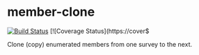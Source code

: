 # member-clone

[![Build Status](https://travis-ci.org/botswana-harvard/member-clone.svg?branch=develop)](https://travis-ci.org/botswana-harvard/member-clone) [![Coverage Status](https://cover$

Clone (copy) enumerated members from one survey to the next.
